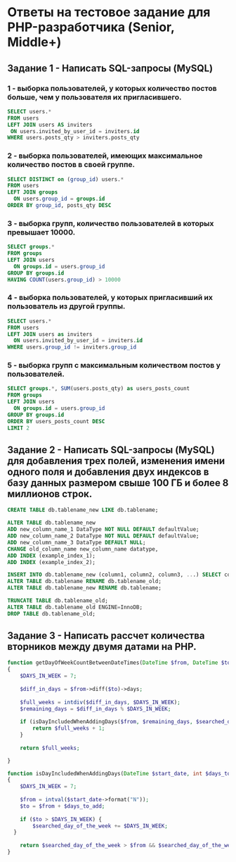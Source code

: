 # Ответы на тестовое задание для PHP-разработчика (Senior, Middle+)

## Задание 1 - Написать SQL-запросы (MySQL)

### 1 - выборка пользователей, у которых количество постов больше, чем у пользователя их пригласившего.

 ``` sql
SELECT users.*
FROM users 
LEFT JOIN users AS inviters
  ON users.invited_by_user_id = inviters.id
WHERE users.posts_qty > inviters.posts_qty
```
### 2 - выборка пользователей, имеющих максимальное количество постов в своей группе.
``` sql
SELECT DISTINCT on (group_id) users.*
FROM users
LEFT JOIN groups
  ON users.group_id = groups.id
ORDER BY group_id, posts_qty DESC
```

### 3 - выборка групп, количество пользователей в которых превышает 10000.
``` sql
SELECT groups.*        
FROM groups
LEFT JOIN users
  ON groups.id = users.group_id
GROUP BY groups.id
HAVING COUNT(users.group_id) > 10000
```

### 4 - выборка пользователей, у которых пригласивший их пользователь из другой группы.
``` sql 
SELECT users.*
FROM users 
LEFT JOIN users as inviters
  ON users.invited_by_user_id = inviters.id
WHERE users.group_id != inviters.group_id
```

### 5 - выборка групп с максимальным количеством постов у пользователей.
``` sql
SELECT groups.*, SUM(users.posts_qty) as users_posts_count        
FROM groups
LEFT JOIN users
  ON groups.id = users.group_id
GROUP BY groups.id
ORDER BY users_posts_count DESC
LIMIT 2
```

## Задание 2 - Написать SQL-запросы (MySQL) для добавления трех полей, изменения имени одного поля и добавления двух индексов в базу данных размером свыше 100 ГБ и более 8 миллионов строк.
``` sql
CREATE TABLE db.tablename_new LIKE db.tablename;

ALTER TABLE db.tablename_new
ADD new_column_name_1 DataType NOT NULL DEFAULT defaultValue;
ADD new_column_name_2 DataType NOT NULL DEFAULT defaultValue;
ADD new_column_name_3 DataType DEFAULT NULL;
CHANGE old_column_name new_column_name datatype,
ADD INDEX (example_index_1);
ADD INDEX (example_index_2);

INSERT INTO db.tablename_new (column1, column2, column3, ...) SELECT column1, column2, column3, ... db.tablename;
ALTER TABLE db.tablename RENAME db.tablename_old;
ALTER TABLE db.tablename_new RENAME db.tablename;

TRUNCATE TABLE db.tablename_old;
ALTER TABLE db.tablename_old ENGINE=InnoDB;
DROP TABLE db.tablename_old;
```

## Задание 3 - Написать рассчет количества вторников между двумя датами на PHP.
``` php
function getDayOfWeekCountBetweenDateTimes(DateTime $from, DateTime $to, int $searched_day_of_the_week=2): int
{
    $DAYS_IN_WEEK = 7;
	
    $diff_in_days = $from->diff($to)->days;
	
    $full_weeks = intdiv($diff_in_days, $DAYS_IN_WEEK);
    $remaining_days = $diff_in_days % $DAYS_IN_WEEK;
    
    if (isDayIncludedWhenAddingDays($from, $remaining_days, $searched_day_of_the_week)) {
    	return $full_weeks + 1;
    }
    
    return $full_weeks;

}

function isDayIncludedWhenAddingDays(DateTime $start_date, int $days_to_add, int $searched_day_of_the_week): bool
{
	$DAYS_IN_WEEK = 7;
	
	$from = intval($start_date->format("N"));
	$to = $from + $days_to_add;
	
	if ($to > $DAYS_IN_WEEK) {
		$searched_day_of_the_week += $DAYS_IN_WEEK;
  }
	
	return $searched_day_of_the_week > $from && $searched_day_of_the_week <= $to;
}
```
